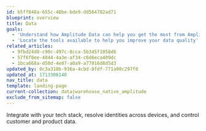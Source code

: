 ```yaml
---
id: b5ff848a-655c-48be-bde9-dd564782ad71
blueprint: overview
title: Data
goals:
  - 'Understand how Amplitude Data can help you get the most from Amplitude'
  - 'Locate the tools available to help you improve your data quality'
related_articles:
  - 9fbd24d0-c90c-497c-8cca-5b345f1058d6
  - 57f6f8ee-4044-4a3e-af34-c6d6eca409dc
  - 1bca668a-d50d-4e07-a0a9-a77016d8d5d3
updated_by: 0c3a318b-936a-4cbd-8fdf-771a90c297f0
updated_at: 1713306140
nav_title: data
template: landing-page
current-collection: data|warehouse_native_amplitude
exclude_from_sitemap: false
---
```

Integrate with your tech stack, resolve identities across devices, and control customer and product data.